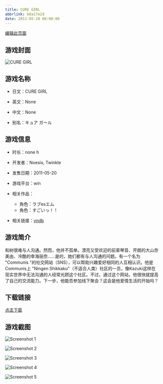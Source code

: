 ```yaml
---
title: CURE GIRL
abbrlink: b8a17e2d
date: 2011-05-20 00:00:00
---
```

[编辑此页面](https://github.com/ACG-3/ADV3-source/blob/main/source/_posts/games/CURE%20GIRL.md)

## 游戏封面

![CURE GIRL](https%3A//pan.timero.xyz/onedrive/img_lib_001/CURE%20GIRL_cover.avif)


## 游戏名称

- 日文：CURE GIRL
- 英文：None
- 中文：None

- 别名：キュア ガール


## 游戏信息

- 时长：none h
- 开发者：Noesis, Twinkle
- 发售日期：2011-05-20
- 游戏平台：win
- 相关作品：
   - 角色：ラブesエム
   - 角色：すごいっ！！

- 相关链接：[vndb](https://vndb.org/v5433)


## 游戏简介

和树很难与人沟通。然而，他并不孤单。漂亮又受欢迎的前辈琴音、开朗的大山奈美由、冷酷的幸海丽奈......是的，她们都有与人沟通的问题。有一个名为 "Communis "的社交网站（SNS），可以帮助兴趣爱好相同的人互相认识。他是Communis上 "Ningen Shikkaku"（不适合人类）社区的一员，像Kazuki这样在现实世界中无法沟通的人经常光顾这个社区。不过，通过这个网站，他很快就提高了自己的交流能力。下一步，他能否参加线下聚会？这会是他爱情生活的开始吗？




## 下载链接

[点击下载](https://pan.timero.xyz/onedrive/adv_lib_001/CURE%20GIRL)


## 游戏截图


![Screenshot 1](https%3A//pan.timero.xyz/onedrive/img_lib_001/CURE%20GIRL_Screenshot_1.avif)

![Screenshot 2](https%3A//pan.timero.xyz/onedrive/img_lib_001/CURE%20GIRL_Screenshot_2.avif)

![Screenshot 3](https%3A//pan.timero.xyz/onedrive/img_lib_001/CURE%20GIRL_Screenshot_3.avif)

![Screenshot 4](https%3A//pan.timero.xyz/onedrive/img_lib_001/CURE%20GIRL_Screenshot_4.avif)

![Screenshot 5](https%3A//pan.timero.xyz/onedrive/img_lib_001/CURE%20GIRL_Screenshot_5.avif)


